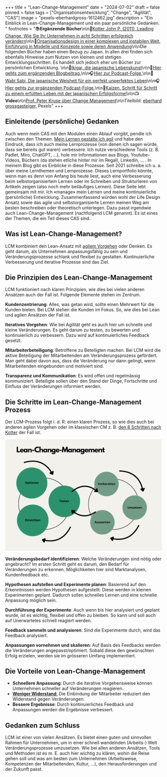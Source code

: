 +++
title = "Lean-Change-Management"
date = "2024-07-02"
draft = false
pinned = false
tags = ["Organisationsentwicklung", "Change", "Agilität", "CAS"]
image = "pexels-eberhardgross-1612462.jpg"
description = "Ein Einblick in Lean-Change-Management und ein paar persönliche Gedanken. "
footnotes = "📚**Ergänzende Bücher**\n\n📘[Kotter John P. (2011), Leading Change, Wie Sie Ihr Unternehmen in acht Schritten erfolgreich verändern](https://www.exlibris.ch/de/buecher-buch/deutschsprachige-buecher/john-p-kotter/leading-change/id/9783800637898/)\n\n📘[Organisationsdesign in einer komplexen und instabilen Welt, Einführung in Modelle und Konzepte sowie deren Anwendung](https://www.exlibris.ch/de/buecher-buch/deutschsprachige-buecher/jens-o-meissner/organisationsdesign-in-einer-komplexen-und-instabilen-welt/id/9783658423384/?userLoggedOut=true)\n\nDie folgenden Bücher haben einen Bezug zu Japan. In allen drei finden sich ebenfalls Hinweise zum Nutzen von kleinen und stetigen Entwicklungsschritten. Es handelt sich jedoch eher um Bücher zur persönlichen Entwicklung. \n\n📘[Ikigai, die japanische Lebenskunst](https://www.exlibris.ch/de/buecher-buch/deutschsprachige-buecher/ken-mogi/ikigai/id/9783832165161/)\n\n📝[Hier gehts zum ergänzenden Blogbeitrag.](https://www.bensblog.ch/ikigai-buch/)\n\n🎧[Hier zur Podcast-Folge.](https://entwicklungsfreiraum-siebenminuten.podigee.io/9-ikigai)\n\n📘[Wabi Sabi, Die japanische Weisheit für ein perfekt unperfektes Leben](https://www.exlibris.ch/de/buecher-buch/deutschsprachige-buecher/beth-kempton/wabi-sabi/id/9783431041194/)\n\n🎧[Hier gehts zur ergänzenden Podcast-Folge.](https://entwicklungsfreiraum-siebenminuten.podigee.io/8-wabi-sabi)\n\n📘[Kaizen, Schritt für Schritt zu einem erfüllten Leben mit der japanischen Erfolgsformel](https://www.exlibris.ch/de/buecher-buch/deutschsprachige-buecher/sarah-harvey/kaizen/id/9783424153767/)\n\n📺**Video**\n\n[Prof. Peter Kruse über Change Management](https://www.youtube.com/watch?v=FLFyoT7SJFs)\n\nTitelbild: [eberhard grossgasteiger,](https://www.pexels.com/de-de/foto/luftaufnahme-der-zick-zack-strasse-1612462/) Pexels"
+++
## Einleitende (persönliche) Gedanken

Auch wenn mein CAS mit den Modulen einen Ablauf vorgibt, pendle ich zwischen den Themen. [Mein Lernen gestalte ich agil](https://www.bensblog.ch/cas-lernen-organisieren/) und habe den Eindruck, dass ich auch meine Lernprozesse (von denen ich sagen würde, dass sie bereits gut waren) verbessere. Ich nutze verschiedene Tools (z. B. Padlet, Miro, ChatGPT, …), hole mir Informationen aus Blogs, Youtube-Videos, Büchern (da stehen etliche hinter mir im Regal), Linkedin, … . In meinem Blog gibt es Einblicke in diese Prozesse. Seit 2021 schreibe ich u. a. über meine Lernthemen und Lernprozesse. Dieses Lernportfolio könnte, wenn man es denn von Anfang bis heute liest, auch eine Verbesserung beim selbstorganisiertem Lernen oder im Schreiben und Strukturieren von Artikeln zeigen (also noch mehr beiläufiges Lernen). Diese Seite lebt gemeinsam mit mir. Ich «manage» mein Lernen und meine kontinuierliche (persönliche) Entwicklung. Zusammenfassend würden wohl der Life Design Ansatz sowie das agile und selbstorganisierte Lernen meinen Weg am besten beschreiben oder theoretisch unterlegen. Dazu passt irgendwie auch Lean-Change-Management (nachfolgend LCM genannt). Es ist eines der Themen, die ein Teil dieses CAS sind. 

## **Was ist Lean-Change-Management?**

LCM kombiniert den Lean-Ansatz mit [agilem Vorgehen](https://www.bensblog.ch/agilitat/) oder Denken. Es geht darum, als Unternehmen anpassungsfähig zu sein und Veränderungsprozesse schlank und flexibel zu gestalten. Kontinuierliche Verbesserung und iterative Prozesse sind das Ziel. 

## **Die Prinzipien des Lean-Change-Management**

LCM funktioniert nach klaren Prinzipien, wie dies bei vielen anderen Ansätzen auch der Fall ist. Folgende Elemente stehen im Zentrum.

**Kundenzentrierung**: Alles, was getan wird, sollte einen Mehrwert für die Kunden bieten. Bei LCM stehen die Kunden im Fokus. So, wie dies bei Lean und agilen Ansätzen der Fall ist. 

**Iteratives Vorgehen**: Wie bei Agilität geht es auch hier um schnelle und kleine Veränderungen. Es geht darum zu testen, zu bewerten und kontinuierlich zu verbessern. Dazu wird auf kontinuierliches Feedback gesetzt. 

**Mitarbeiterbeteiligung**: Betroffene zu Beteiligten machen. Bei LCM wird die aktive Beteiligung der Mitarbeitenden am Veränderungsprozess gefördert. Man geht dabei davon aus, dass die Veränderung nur dann gelingt, wenn Mitarbeitenden eingebunden und motiviert sind. 

**Transparenz und Kommunikation**: Es wird offen und regelmässig kommuniziert. Beteiligte sollen über den Stand der Dinge, Fortschritte und Einfluss der Veränderungen informiert werden. 

## **Die Schritte im Lean-Change-Management Prozess**

Der LCM-Prozess folgt i. d. R. einen klaren Prozess, so wie dies auch bei anderen agilen Vorgehen oder im klassischen CM z. B. [den 8 Schritten nach Kotter](https://www.bensblog.ch/change-management/) der Fall ist. 

![Abbildung 1: Lean-Change-Management-Prozess](lean-change-management.png)

**Veränderungsbedarf identifizieren**: Welche Veränderungen sind nötig oder angebracht? Im ersten Schritt geht es darum, den Bedarf für Veränderungen zu erkennen. Möglichkeiten hier sind Marktanalysen, Kundenfeedback etc. 

**Hypothesen aufstellen und Experimente planen**: Basierend auf den Erkenntnissen werden Hypothesen aufgestellt. Diese werden in kleinen Experimenten geplant. Dadurch sollen schnelles Lernen und eine schnelle Anpassung möglich sein. 

**Durchführung der Experimente**: Auch wenn bis hier analysiert und geplant wurde, ist es wichtig, flexibel und offen zu bleiben. So kann und soll auch auf Unerwartetes schnell reagiert werden. 

**Feedback sammeln und analysieren**: Sind die Experimente durch, wird das Feedback analysiert. 

**Anpassungen vornehmen und skalieren**: Auf Basis des Feedbacks werden die Veränderungen angepasst/optimiert. Sobald diese den gewünschten Erfolg erzielen, werden sie im grösseren Umfang implementiert. 

## **Die Vorteile von Lean-Change-Management**

* **Schnellere Anpassung**: Durch die iterative Vorgehensweise können Unternehmen schneller auf Veränderungen reagieren.
* [**Weniger Widerstand**:](https://www.bensblog.ch/umgang-mit-widerstand/) Die Einbindung der Mitarbeiter reduziert den Widerstand gegen Veränderungen.
* **Bessere Ergebnisse**: Durch kontinuierliches Feedback und Anpassungen werden die Ergebnisse verbessert.

## **Gedanken zum Schluss**

LCM ist einer von vielen Ansätzen. Es bietet einen guten und sinnvollen Rahmen für Unternehmen, um in einer schnell wandelnden (Arbeits-) Welt Veränderungsprozesse umzusetzen. Wie bei allen anderen Ansätzen, Tools und Methoden ist es m. E. auch hier wichtig zu klären, wohin die Reise gehen soll und was am besten zum Unternehmen (Arbeitsweise, Kompetenzen der Mitarbeitenden, Kultur, …), den Herausforderungen und der Zukunft passt.